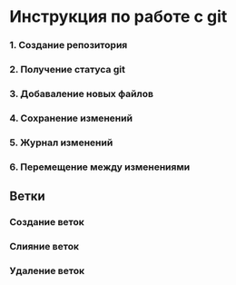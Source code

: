 # Инструкция по работе с git

### 1. Создание репозитория

### 2. Получение статуса git

### 3. Добаваление новых файлов

### 4. Сохранение изменений

### 5. Журнал изменений

### 6. Перемещение между изменениями

## Ветки

### Создание веток

### Слияние веток

### Удаление веток
